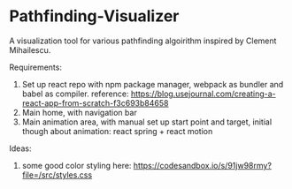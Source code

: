 # Pathfinding-Visualizer
A visualization tool for various pathfinding algoirithm inspired by Clement Mihailescu.

Requirements:
1. Set up react repo with npm package manager, webpack as bundler and babel as compiler.
    reference: https://blog.usejournal.com/creating-a-react-app-from-scratch-f3c693b84658
2. Main home, with navigation bar
3. Main animation area, with manual set up start point and target, initial though about animation: react spring + react motion

Ideas: 
1. some good color styling here: https://codesandbox.io/s/91jw98rmy?file=/src/styles.css